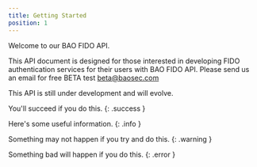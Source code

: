 ```yaml
---
title: Getting Started
position: 1
---
```


Welcome to our BAO FIDO API.

This API document is designed for those interested in developing FIDO authentication
services for their users with BAO FIDO API. Please send us an email for free BETA test [beta@baosec.com](mailto:beta@baosec.com)

This API is still under development and will evolve.

You'll succeed if you do this.
{: .success }

Here's some useful information.
{: .info }

Something may not happen if you try and do this.
{: .warning }

Something bad will happen if you do this.
{: .error }
